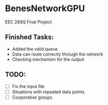 # BenesNetworkGPU
EEC 289Q Final Project
## Finished Tasks:
* Added the valid queue
* Data can route correctly through the network
* Checking mechanism for the output

## TODO:
- [ ] Fix the input file
- [ ] Situations with repeated data points
- [ ] Cooperative groups
